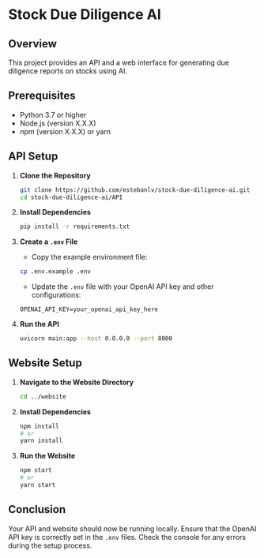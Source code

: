 # Stock Due Diligence AI

## Overview

This project provides an API and a web interface for generating due diligence reports on stocks using AI.

## Prerequisites

- Python 3.7 or higher
- Node.js (version X.X.X)
- npm (version X.X.X) or yarn

## API Setup

1. **Clone the Repository**
   ```bash
   git clone https://github.com/estebanlv/stock-due-diligence-ai.git
   cd stock-due-diligence-ai/API
   ```

2. **Install Dependencies**
   ```bash
   pip install -r requirements.txt
   ```

3. **Create a `.env` File**
   - Copy the example environment file:
   ```bash
   cp .env.example .env
   ```
   - Update the `.env` file with your OpenAI API key and other configurations:
   ```env
   OPENAI_API_KEY=your_openai_api_key_here
   ```

4. **Run the API**
   ```bash
   uvicorn main:app --host 0.0.0.0 --port 8000
   ```

## Website Setup

1. **Navigate to the Website Directory**
   ```bash
   cd ../website
   ```

2. **Install Dependencies**
   ```bash
   npm install
   # or
   yarn install
   ```

4. **Run the Website**
   ```bash
   npm start
   # or
   yarn start
   ```

## Conclusion

Your API and website should now be running locally. Ensure that the OpenAI API key is correctly set in the `.env` files. Check the console for any errors during the setup process.
